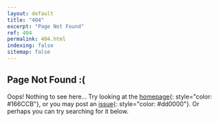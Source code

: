 ```yaml
---
layout: default
title: "404"
excerpt: "Page Not Found"
ref: 404
permalink: 404.html
indexing: false
sitemap: false
---
```


## Page Not Found :(

Oops! Nothing to see here...
Try looking at the [homepage][1]{: style="color: #166CCB"}, or you may post an [issue][2]{: style="color: #dd0000"}.
Or perhaps you can try searching for it below.
<script>
  var GOOG_FIXURL_LANG = 'en';
  var GOOG_FIXURL_SITE = '{{ site.url }}'
</script>
<script src="https://linkhelp.clients.google.com/tbproxy/lh/wm/fixurl.js">
</script>

[1]: / "front page"
[2]: https://github.com/dfolio/dfolio.github.io/issues/new?title=Missing%20Page&body=I%20found%20a%20%mixing%20page%20&labels[]=bug&assignee=dfolio "Remember that all I am offering is the truth. Nothing more."
